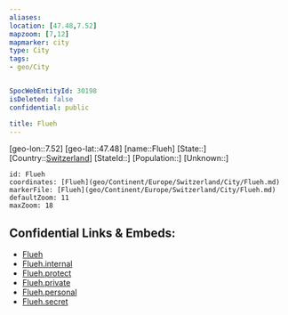 ```yaml
---
aliases: 
location: [47.48,7.52]
mapzoom: [7,12] 
mapmarker: city 
type: City
tags:
- geo/City


SpocWebEntityId: 30198
isDeleted: false
confidential: public

title: Flueh
---
```

[geo-lon::7.52]
[geo-lat::47.48]
[name::Flueh]
[State::]
[Country::[Switzerland](geo/Continent/Europe/Switzerland.md)]
[StateId::]
[Population::]
[Unknown::]


```leaflet
id: Flueh
coordinates: [Flueh](geo/Continent/Europe/Switzerland/City/Flueh.md)
markerFile: [Flueh](geo/Continent/Europe/Switzerland/City/Flueh.md)
defaultZoom: 11 
maxZoom: 18
```


## Confidential Links & Embeds: 
- [Flueh](../../../../../../_public/geo/Continent/Europe/Switzerland/City/Flueh.md) 
- [Flueh.internal](../../../../../../_internal/geo/Continent/Europe/Switzerland/City/Flueh.internal.md) 
- [Flueh.protect](../../../../../../_protect/geo/Continent/Europe/Switzerland/City/Flueh.protect.md) 
- [Flueh.private](../../../../../../_private/geo/Continent/Europe/Switzerland/City/Flueh.private.md) 
- [Flueh.personal](../../../../../../_personal/geo/Continent/Europe/Switzerland/City/Flueh.personal.md) 
- [Flueh.secret](../../../../../../_secret/geo/Continent/Europe/Switzerland/City/Flueh.secret.md) 
